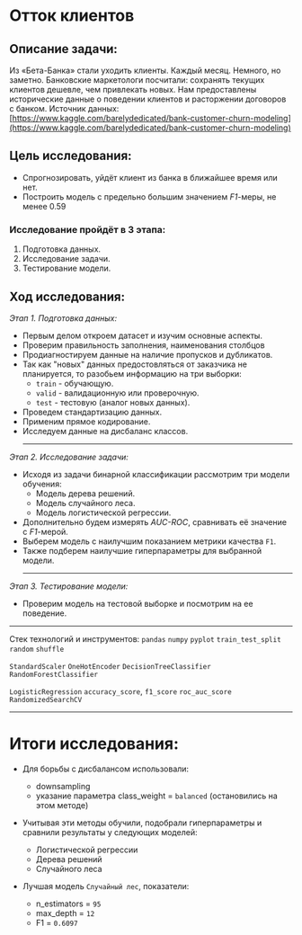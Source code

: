 # Отток клиентов

## Описание задачи:

Из «Бета-Банка» стали уходить клиенты. Каждый месяц. Немного, но заметно. Банковские маркетологи посчитали: сохранять текущих клиентов дешевле, чем привлекать новых.
Нам предоставлены исторические данные о поведении клиентов и расторжении договоров с банком. 
Источник данных: [https://www.kaggle.com/barelydedicated/bank-customer-churn-modeling](https://www.kaggle.com/barelydedicated/bank-customer-churn-modeling)

## Цель исследования:
* Спрогнозировать, уйдёт клиент из банка в ближайшее время или нет. 
* Построить модель с предельно большим значением *F1*-меры, не менее 0.59

### Исследование пройдёт в 3 этапа:
1. Подготовка данных.
2. Исследование задачи.
3. Тестирование модели.

   
## Ход исследования:

*Этап 1. Подготовка данных:*
- Первым делом откроем датасет и изучим основные аспекты.
- Проверим правильность заполнения, наименования столбцов
- Продиагностируем данные на наличие пропусков и дубликатов.
- Так как "новых" данных предостовляться от заказчика не планируется, то разобьем информацию на три выборки:
   * `train` - обучающую. 
   * `valid` - валидационную или проверочную. 
   * `test` - тестовую (аналог новых данных).
- Проведем стандартизацию данных.
- Применим прямое кодирование.
- Исследуем данные на дисбаланс классов.
  ____
*Этап 2. Исследование задачи:*
- Исходя из задачи бинарной классификации рассмотрим три модели обучения:
   * Модель дерева решений.
   * Модель случайного леса.
   * Модель логистической регрессии.
- Дополнительно будем измерять *AUC-ROC*, сравнивать её значение с *F1*-мерой.
- Выберем модель с наилучшим показанием метрики качества `F1`.
- Также подберем наилучшие гиперпараметры для выбранной модели. 
  ____
*Этап 3. Тестирование модели:*
- Проверим модель на тестовой выборке и посмотрим на ее поведение.

_____
  Стек технологий и инструментов:
`pandas` `numpy` `pyplot` `train_test_split` `random` `shuffle`

`StandardScaler` `OneHotEncoder` `DecisionTreeClassifier` `RandomForestClassifier`

`LogisticRegression` `accuracy_score`, `f1_score` `roc_auc_score` `RandomizedSearchCV`
____
# Итоги исследования:
* Для борьбы с дисбалансом использовали:
  * downsampling
  * указание параметра class_weight = `balanced` (остановились на этом методе)
* Учитывая эти методы обучили, подобрали гиперпараметры и сравнили результаты у следующих моделей:
  * Логистической регрессии
  * Дерева решений
  * Случайного леса
 
* Лучшая модель `Случайный лес`, показатели:
  * n_estimators = `95`
  * max_depth = `12` 
  * F1 = `0.6097`
